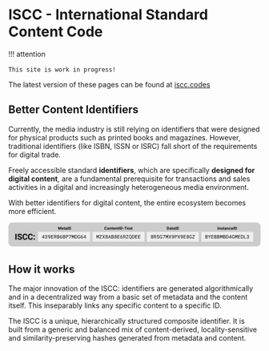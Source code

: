 # ISCC - International Standard Content Code

!!! attention

    This site is work in progress!
The latest version of these pages can be found at [iscc.codes](http://iscc.codes)

## Better Content Identifiers

Currently, the media industry is still relying on identifiers that were designed for physical products such as printed books and magazines. However, traditional identifiers (like ISBN, ISSN or ISRC) fall short of the requirements for digital trade.

Freely accessible standard **identifiers**, which are specifically **designed for digital content**, are a fundamental prerequisite for transactions and sales activities in a digital and increasingly heterogeneous media environment.

With better identifiers for digital content, the entire ecosystem becomes more efficient.

![iscc-sample](images/iscc-sample.svg)

## How it works

The major innovation of the ISCC: identifiers are generated algorithmically and in a decentralized way from a basic set of metadata and the content itself. This inseparably links any specific content to a specific ID.

The ISCC is a unique, hierarchically structured composite identifier. It is built from a generic and balanced mix of content-derived, locality-sensitive and similarity-preserving hashes generated from metadata and content.

